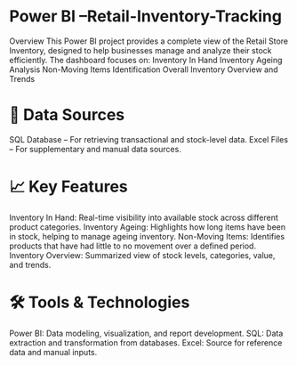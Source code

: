# Power BI –Retail-Inventory-Tracking
  Overview
This Power BI project provides a complete view of the Retail Store Inventory, designed to help businesses manage and analyze their stock efficiently.
The dashboard focuses on:
Inventory In Hand
Inventory Ageing Analysis
Non-Moving Items Identification
Overall Inventory Overview and Trends


# 📁 Data Sources 
SQL Database – For retrieving transactional and stock-level data.
Excel Files – For supplementary and manual data sources.

#  📈 Key Features
Inventory In Hand: Real-time visibility into available stock across different product categories.
Inventory Ageing: Highlights how long items have been in stock, helping to manage ageing inventory.
Non-Moving Items: Identifies products that have had little to no movement over a defined period.
Inventory Overview: Summarized view of stock levels, categories, value, and trends.

#  🛠️ Tools & Technologies
Power BI: Data modeling, visualization, and report development.
SQL: Data extraction and transformation from databases.
Excel: Source for reference data and manual inputs.
